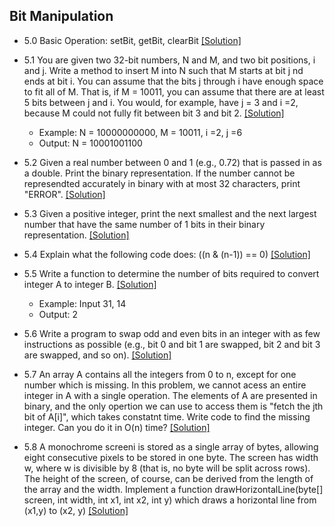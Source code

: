 ## Bit Manipulation

- 5.0 Basic Operation: setBit, getBit, clearBit [[Solution]](../code/5.0.java)

- 5.1 You are given two 32-bit numbers, N and M, and two bit positions, i and j. Write a method to insert M into N such that M starts at bit j nd ends at bit i. You can assume that the bits j through i have enough space to fit all of M. That is, if M = 10011, you can assume that there are at least 5 bits between j and i. You would, for example, have j = 3 and i =2, because M could not fully fit between bit 3 and bit 2. [[Solution]](../code/5.1.java)
  - Example: N = 10000000000, M = 10011, i =2, j =6
  - Output: N = 10001001100

- 5.2 Given a real number between 0 and 1 (e.g., 0.72) that is passed in as a double. Print the binary representation. If the number cannot be represendted accurately in binary with at most 32 characters, print "ERROR". [[Solution]](../code/5.2.java)

- 5.3 Given a positive integer, print the next smallest and the next largest number that have the same number of 1 bits in their binary representation. [[Solution]](../code/5.3.java)

- 5.4 Explain what the following code does: ((n & (n-1)) == 0) [[Solution]](../code/5.4.java)

- 5.5 Write a function to determine the number of bits required to convert integer A to integer B. [[Solution]](../code/5.5.java)
  - Example: Input 31, 14
  - Output: 2

- 5.6 Write a program to swap odd and even bits in an integer with as few instructions as possible (e.g., bit 0 and bit 1 are swapped, bit 2 and bit 3 are swapped, and so on). [[Solution]](../code/5.6.java)

- 5.7 An array A contains all the integers from 0 to n, except for one number which is missing. In this problem, we cannot acess an entire integer in A with a single operation. The elements of A are presented in binary, and the only opertion we can use to access them is "fetch the jth bit of A[i]", which takes constatnt time. Write code to find the missing integer. Can you do it in O(n) time? [[Solution]](../code/5.7.java)

- 5.8 A monochrome screeni is stored as a single array of bytes, allowing eight consecutive pixels to be stored in one byte. The screen has width w, where w is divisible by 8 (that is, no byte will be split across rows). The height of the screen, of course, can be derived from the length of the array and the width. Implement a function drawHorizontalLine(byte[] screen, int width, int x1, int x2, int y) which draws a horizontal line from (x1,y) to (x2, y) [[Solution]](../code/5.8.java)
